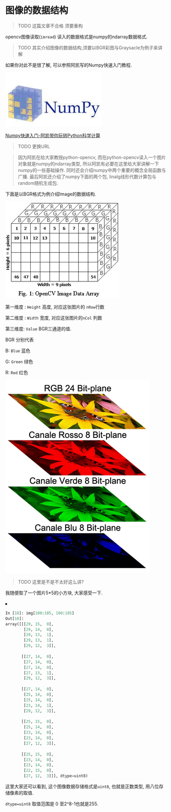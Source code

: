 # 图像的数据结构

> TODO 这篇文章不合格 须要重构


opencv图像读取(`imread`) 读入的数据格式是numpy的ndarray数据格式. 

> TODO 其实介绍图像的数据结构,须要以BGR彩图与Graysacle为例子来讲解

如果你对此不是很了解, 可以参照阿凯写的Numpy快速入门教程.

![numpy-logo.jpg-fg](./image/numpy-logo.jpg)

[Numpy快速入门-阿凯带你玩转Python科学计算](http://www.myfange.com/p/numpy-quick-start)
> TODO 更换URL


> 因为阿凯在给大家教授python-opencv, 而在python-opencv读入一个图片对象就是numpy的ndarray类型, 所以阿凯有必要在这里给大家讲解一下numpy的一些基础操作. 同时还会介绍numpy中两个重要的概念全局函数与广播. 最后阿凯还介绍了numpy下面的两个包, linalg线形代数计算包与random随机生成包.

下面是以BGR格式为例介绍Image的数据结构.

![0119_opencv_image_structure.png](./image/image-data-sturcture.png)

第一维度 : `Height` 高度, 对应这张图片的 `nRow`行数

第二维度 : `Width` 宽度, 对应这张图片的`nCol` 列数

第三维度: `Value` BGR三通道的值. 

BGR 分别代表

B: `Blue`  蓝色

G: `Green` 绿色

R: `Red` 红色

![3通道](./image/flower-rgb-3channel.jpg)


> TODO 这里是不是不太好这么讲?


我随便取了一个图片5*5的小方块, 大家感受一下.

![0119_little_piece.png](./image/little-piece.png)

```python
In [18]: img[100:105, 100:105]
Out[18]: 
array([[[29, 15,  0],
        [29, 14,  0],
        [29, 13,  1],
        [29, 13,  1],
        [29, 12,  3]],

       [[27, 14,  0],
        [27, 14,  0],
        [27, 14,  0],
        [27, 13,  1],
        [29, 12,  3]],

       [[27, 14,  0],
        [25, 14,  0],
        [25, 14,  0],
        [23, 14,  1],
        [29, 12,  3]],

       [[25, 15,  0],
        [25, 14,  0],
        [23, 14,  0],
        [23, 14,  0],
        [27, 12,  3]],

       [[25, 15,  0],
        [23, 14,  0],
        [23, 14,  0],
        [22, 15,  0],
        [27, 12,  3]]], dtype=uint8)

```

这里大家还可以看到, 这个图像数据存储格式是`uint8`, 也就是正数类型, 用八位存储像素的取值. 

`dtype=uint8` 取值范围是 0 至2^8-1也就是255. 